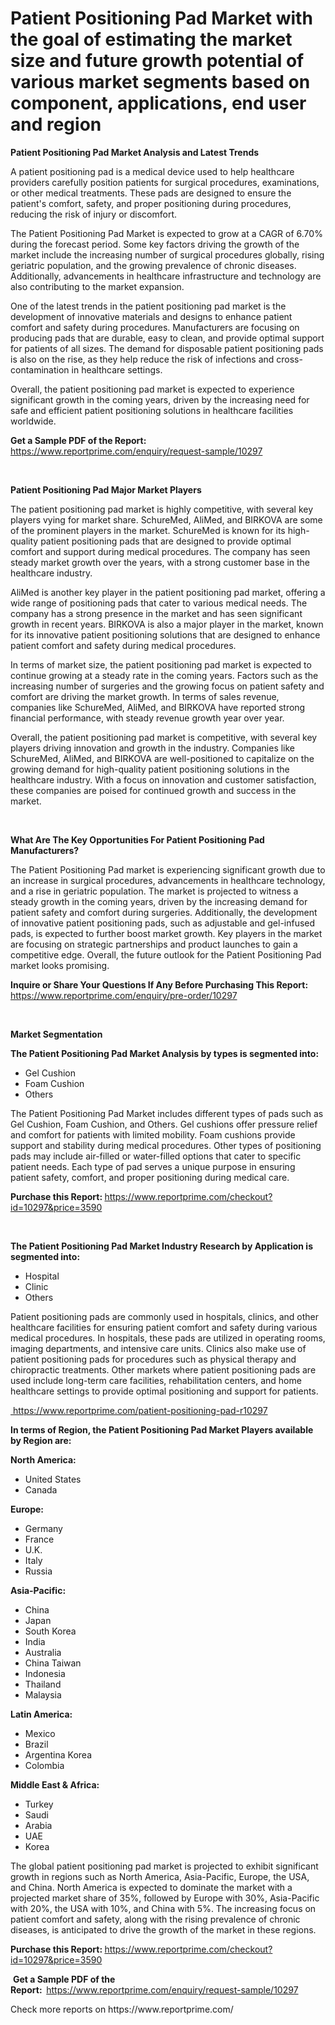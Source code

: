 <p><h1>Patient Positioning Pad Market with the goal of estimating the market size and future growth potential of various market segments based on component, applications, end user and region</h1></p><p><strong>Patient Positioning Pad Market Analysis and Latest Trends</strong></p>
<p><p>A patient positioning pad is a medical device used to help healthcare providers carefully position patients for surgical procedures, examinations, or other medical treatments. These pads are designed to ensure the patient's comfort, safety, and proper positioning during procedures, reducing the risk of injury or discomfort.</p><p>The Patient Positioning Pad Market is expected to grow at a CAGR of 6.70% during the forecast period. Some key factors driving the growth of the market include the increasing number of surgical procedures globally, rising geriatric population, and the growing prevalence of chronic diseases. Additionally, advancements in healthcare infrastructure and technology are also contributing to the market expansion.</p><p>One of the latest trends in the patient positioning pad market is the development of innovative materials and designs to enhance patient comfort and safety during procedures. Manufacturers are focusing on producing pads that are durable, easy to clean, and provide optimal support for patients of all sizes. The demand for disposable patient positioning pads is also on the rise, as they help reduce the risk of infections and cross-contamination in healthcare settings.</p><p>Overall, the patient positioning pad market is expected to experience significant growth in the coming years, driven by the increasing need for safe and efficient patient positioning solutions in healthcare facilities worldwide.</p></p>
<p><strong>Get a Sample PDF of the Report:&nbsp;</strong> <a href="https://www.reportprime.com/enquiry/request-sample/10297">https://www.reportprime.com/enquiry/request-sample/10297</a></p>
<p>&nbsp;</p>
<p><strong>Patient Positioning Pad Major Market Players</strong></p>
<p><p>The patient positioning pad market is highly competitive, with several key players vying for market share. SchureMed, AliMed, and BIRKOVA are some of the prominent players in the market. SchureMed is known for its high-quality patient positioning pads that are designed to provide optimal comfort and support during medical procedures. The company has seen steady market growth over the years, with a strong customer base in the healthcare industry.</p><p>AliMed is another key player in the patient positioning pad market, offering a wide range of positioning pads that cater to various medical needs. The company has a strong presence in the market and has seen significant growth in recent years. BIRKOVA is also a major player in the market, known for its innovative patient positioning solutions that are designed to enhance patient comfort and safety during medical procedures.</p><p>In terms of market size, the patient positioning pad market is expected to continue growing at a steady rate in the coming years. Factors such as the increasing number of surgeries and the growing focus on patient safety and comfort are driving the market growth. In terms of sales revenue, companies like SchureMed, AliMed, and BIRKOVA have reported strong financial performance, with steady revenue growth year over year.</p><p>Overall, the patient positioning pad market is competitive, with several key players driving innovation and growth in the industry. Companies like SchureMed, AliMed, and BIRKOVA are well-positioned to capitalize on the growing demand for high-quality patient positioning solutions in the healthcare industry. With a focus on innovation and customer satisfaction, these companies are poised for continued growth and success in the market.</p></p>
<p>&nbsp;</p>
<p><strong>What Are The Key Opportunities For Patient Positioning Pad Manufacturers?</strong></p>
<p><p>The Patient Positioning Pad market is experiencing significant growth due to an increase in surgical procedures, advancements in healthcare technology, and a rise in geriatric population. The market is projected to witness a steady growth in the coming years, driven by the increasing demand for patient safety and comfort during surgeries. Additionally, the development of innovative patient positioning pads, such as adjustable and gel-infused pads, is expected to further boost market growth. Key players in the market are focusing on strategic partnerships and product launches to gain a competitive edge. Overall, the future outlook for the Patient Positioning Pad market looks promising.</p></p>
<p><strong>Inquire or Share Your Questions If Any Before Purchasing This Report:</strong> <a href="https://www.reportprime.com/enquiry/pre-order/10297">https://www.reportprime.com/enquiry/pre-order/10297</a></p>
<p>&nbsp;</p>
<p><strong>Market Segmentation</strong></p>
<p><strong>The Patient Positioning Pad Market Analysis by types is segmented into:</strong></p>
<p><ul><li>Gel Cushion</li><li>Foam Cushion</li><li>Others</li></ul></p>
<p><p>The Patient Positioning Pad Market includes different types of pads such as Gel Cushion, Foam Cushion, and Others. Gel cushions offer pressure relief and comfort for patients with limited mobility. Foam cushions provide support and stability during medical procedures. Other types of positioning pads may include air-filled or water-filled options that cater to specific patient needs. Each type of pad serves a unique purpose in ensuring patient safety, comfort, and proper positioning during medical care.</p></p>
<p><strong>Purchase this Report:&nbsp;</strong><a href="https://www.reportprime.com/checkout?id=10297&price=3590">https://www.reportprime.com/checkout?id=10297&price=3590</a></p>
<p>&nbsp;</p>
<p><strong>The Patient Positioning Pad Market Industry Research by Application is segmented into:</strong></p>
<p><ul><li>Hospital</li><li>Clinic</li><li>Others</li></ul></p>
<p><p>Patient positioning pads are commonly used in hospitals, clinics, and other healthcare facilities for ensuring patient comfort and safety during various medical procedures. In hospitals, these pads are utilized in operating rooms, imaging departments, and intensive care units. Clinics also make use of patient positioning pads for procedures such as physical therapy and chiropractic treatments. Other markets where patient positioning pads are used include long-term care facilities, rehabilitation centers, and home healthcare settings to provide optimal positioning and support for patients.</p></p>
<p><a href="https://www.reportprime.com/patient-positioning-pad-r10297">&nbsp;https://www.reportprime.com/patient-positioning-pad-r10297</a></p>
<p><strong>In terms of Region, the Patient Positioning Pad Market Players available by Region are:</strong></p>
<p>
    <p> <strong> North America: </strong>
        <ul>
            <li>United States</li>
            <li>Canada</li>
        </ul>
        </p> 
    <p> <strong> Europe: </strong>
        <ul>
            <li>Germany</li>
            <li>France</li>
            <li>U.K.</li>
            <li>Italy</li>
            <li>Russia</li>
        </ul>
        </p> 
    <p> <strong> Asia-Pacific: </strong>
        <ul>
            <li>China</li>
            <li>Japan</li>
            <li>South Korea</li>
            <li>India</li>
            <li>Australia</li>
            <li>China Taiwan</li>
            <li>Indonesia</li>
            <li>Thailand</li>
            <li>Malaysia</li>
        </ul>
        </p> 
    <p> <strong> Latin America: </strong>
        <ul>
            <li>Mexico</li>
            <li>Brazil</li>
            <li>Argentina Korea</li>
            <li>Colombia</li>
        </ul>
        </p> 
    <p> <strong> Middle East & Africa: </strong>
        <ul>
            <li>Turkey</li>
            <li>Saudi</li>
            <li>Arabia</li>
            <li>UAE</li>
            <li>Korea</li>
        </ul>
    </p>
    </p>
<p><p>The global patient positioning pad market is projected to exhibit significant growth in regions such as North America, Asia-Pacific, Europe, the USA, and China. North America is expected to dominate the market with a projected market share of 35%, followed by Europe with 30%, Asia-Pacific with 20%, the USA with 10%, and China with 5%. The increasing focus on patient comfort and safety, along with the rising prevalence of chronic diseases, is anticipated to drive the growth of the market in these regions.</p></p>
<p><strong>Purchase this Report: </strong><a href="https://www.reportprime.com/checkout?id=10297&price=3590">https://www.reportprime.com/checkout?id=10297&price=3590</a></p>
<p>&nbsp;<strong>Get a Sample PDF of the Report:&nbsp;&nbsp;</strong><a href="https://www.reportprime.com/enquiry/request-sample/10297">https://www.reportprime.com/enquiry/request-sample/10297</a></p>
<p><strong></strong></p>
<p>Check more reports on https://www.reportprime.com/</p>